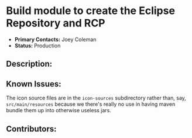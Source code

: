 # Build module to create the Eclipse Repository and RCP
- **Primary Contacts:**
  Joey Coleman
- **Status:**
  Production

## Description:


## Known Issues:

The icon source files are in the `icon-sources` subdirectory rather than, say, `src/main/resources` because we there's really no use in having maven bundle them up into otherwise useless jars.

## Contributors:



